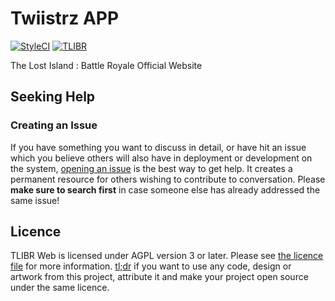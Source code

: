 Twiistrz APP
=======

[![StyleCI](https://gitlab.styleci.io/repos/6770256/shield)](https://gitlab.styleci.io/repos/6770256) [![TLIBR](https://discordapp.com/api/guilds/442354079193104394/widget.png?style=shield)](https://discord.gg/ZBxkcU6)

The Lost Island : Battle Royale Official Website

Seeking Help
------------

### Creating an Issue

If you have something you want to discuss in detail, or have hit an issue which you believe others will also have in deployment or development on the system, [opening an issue](https://gitlab.com/Twiistrz/tlibr-web/issues) is the best way to get help. It creates a permanent resource for others wishing to contribute to conversation. Please **make sure to search first** in case someone else has already addressed the same issue!

Licence
-------

TLIBR Web is licensed under AGPL version 3 or later. Please see [the licence file](LICENCE) for more information. [tl;dr](https://tldrlegal.com/license/gnu-affero-general-public-license-v3-(agpl-3.0)) if you want to use any code, design or artwork from this project, attribute it and make your project open source under the same licence.